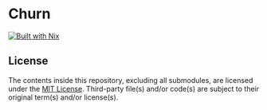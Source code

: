 # Churn

[![Built with Nix](https://builtwithnix.org/badge.svg)](https://builtwithnix.org)

## License

The contents inside this repository, excluding all submodules, are licensed under the [MIT License](license.txt).
Third-party file(s) and/or code(s) are subject to their original term(s) and/or license(s).
